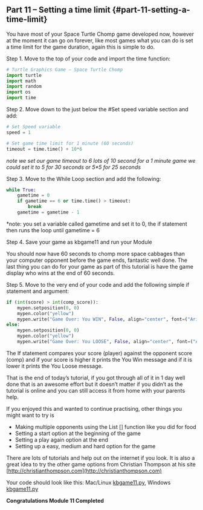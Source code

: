 ## Part 11 – Setting a time limit {#part-11-setting-a-time-limit}

You have most of your Space Turtle Chomp game developed now, however at the moment it can go on forever, like most games what you can do is set a time limit for the game duration, again this is simple to do.

Step 1.  Move to the top of your code and import the time function:

```python
# Turtle Graphics Game – Space Turtle Chomp
import turtle
import math
import random
import os
import time
```

Step 2.  Move down to the just below the \#Set speed variable section and add:

```python
# Set Speed variable
speed = 1

# Set game time limit for 1 minute (60 seconds)
timeout = time.time() + 10*6
```

_note we set our game timeout to 6 lots of 10 second for a 1 minute game we could set it to 5 for 30 seconds or 5\*5 for 25 seconds_

Step 3.  Move to the While Loop section and add the following:

```python
while True:
    gametime = 0
    if gametime == 6 or time.time() > timeout:
        break
    gametime = gametime - 1
```

\*note: you set a variable called gametime and set it to 0, the if statement then runs the loop until gametime = 6

Step 4.  Save your game as kbgame11 and run your Module

You should now have 60 seconds to chomp more space cabbages than your computer opponent before the game ends, fantastic well done. The last thing you can do for your game as part of this tutorial is have the game display who wins at the end of 60 seconds.

Step 5.  Move to the very end of your code and add the following simple if statement and argument:

```python
if (int(score) > int(comp_score)):
    mypen.setposition(0, 0)
    mypen.color("yellow")
    mypen.write("Game Over: You WIN", False, align="center", font=("Arial", 28, "normal"))
else:
    mypen.setposition(0, 0)
    mypen.color("yellow")
    mypen.write("Game Over: You LOOSE", False, align="center", font=("Arial", 28, "normal"))
```

The If statement compares your score \(player\) against the opponent score \(comp\) and if your score is higher it prints the You Win message and if it is lower it prints the You Loose message.

That is the end of today’s tutorial, if you got through all of it in 1 day well done that is an awesome effort but it doesn’t matter if you didn’t as the tutorial is online and you can still access it from home with your parents help.

If you enjoyed this and wanted to continue practising, other things you might want to try is

* Making multiple opponents using the List \[\] function like you did for food
* Setting a start option at the beginning of the game
* Setting a play again option at the end
* Setting up a easy, medium and hard option for the game

There are lots of tutorials and help out on the internet if you look. It is also a great idea to try the other game options from Christian Thompson at his site [http://christianthompson.com](http://christianthompson.com)

Your code should look like this: Mac/Linux [kbgame11.py](/src/kbgame11.py), Windows [kbgame11.py](/src/kbgame11_win.py)

**Congratulations Module 11 Completed**

